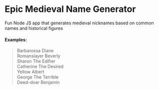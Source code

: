 # Epic Medieval Name Generator

Fun Node JS app that generates medieval nicknames based on common names and historical figures

#### Examples:

> Barbarossa Diane  
> Romanslayer Beverly  
> Sharon The Edifier  
> Catherine The Desired  
> Yellow Albert  
> George The Terrible  
> Deed-doer Benjamin

